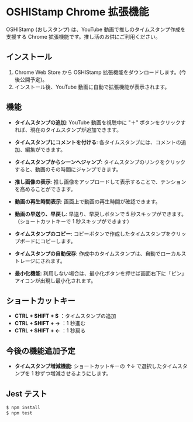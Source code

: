 # OSHIStamp Chrome 拡張機能

OSHIStamp (おしスタンプ) は、YouTube 動画で推しのタイムスタンプ作成を支援する Chrome 拡張機能です。推し活のお供にご利用ください。

## インストール

1. Chrome Web Store から OSHIStamp 拡張機能をダウンロードします。(今後公開予定)。
2. インストール後、YouTube 動画に自動で拡張機能が表示されます。

## 機能

- **タイムスタンプの追加**: YouTube 動画を視聴中に "＋" ボタンをクリックすれば、現在のタイムスタンプが追加できます。

- **タイムスタンプにコメントを付ける**: 各タイムスタンプには、コメントの追加、編集ができます。

- **タイムスタンプからシーンへジャンプ**: タイムスタンプのリンクをクリックすると、動画のその時間にジャンプできます。

- **推し画像の表示**:
  推し画像をアップロードして表示することで、テンションを高めることができます。

- **動画の再生時間表示**: 画面上で動画の再生時間が確認できます。

- **動画の早送り、早戻し**: 早送り、早戻しボタンで 5 秒スキップができます。（ショートカットキーで 1 秒スキップができます）

- **タイムスタンプのコピー**: コピーボタンで作成したタイムスタンプをクリップボードにコピーします。

- **タイムスタンプの自動保存**: 作成中のタイムスタンプは、自動でローカルストレージにされます。

- **最小化機能**: 利用しない場合は、最小化ボタンを押せば画面右下に「ピン」アイコンが出現し最小化されます。

## ショートカットキー

- **CTRL + SHIFT + S** ：タイムスタンプの追加
- **CTRL + SHIFT + →** ：1 秒進む
- **CTRL + SHIFT + ←** ：1 秒戻る

## 今後の機能追加予定

- **タイムスタンプ増減機能**: ショートカットキーの ↑↓ で選択したタイムスタンプを 1 秒ずつ増減させるようにします。

## Jest テスト

```js
$ npm install
$ npm test
```
